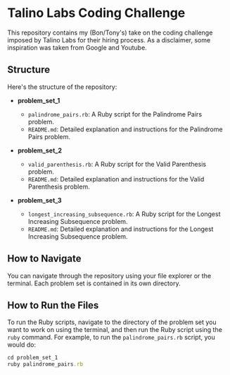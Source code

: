 # Talino Labs Coding Challenge

This repository contains my (Bon/Tony's) take on the coding challenge imposed by Talino Labs for their hiring process. As a disclaimer, some inspiration was taken from Google and Youtube.

## Structure

Here's the structure of the repository:

- **problem_set_1**
    - `palindrome_pairs.rb`: A Ruby script for the Palindrome Pairs problem.
    - `README.md`: Detailed explanation and instructions for the Palindrome Pairs problem.

- **problem_set_2**
    - `valid_parenthesis.rb`: A Ruby script for the Valid Parenthesis problem.
    - `README.md`: Detailed explanation and instructions for the Valid Parenthesis problem.

- **problem_set_3**
    - `longest_increasing_subsequence.rb`: A Ruby script for the Longest Increasing Subsequence problem.
    - `README.md`: Detailed explanation and instructions for the Longest Increasing Subsequence problem.

## How to Navigate

You can navigate through the repository using your file explorer or the terminal. Each problem set is contained in its own directory.

## How to Run the Files

To run the Ruby scripts, navigate to the directory of the problem set you want to work on using the terminal, and then run the Ruby script using the `ruby` command. For example, to run the `palindrome_pairs.rb` script, you would do:

```ruby
cd problem_set_1
ruby palindrome_pairs.rb
```


